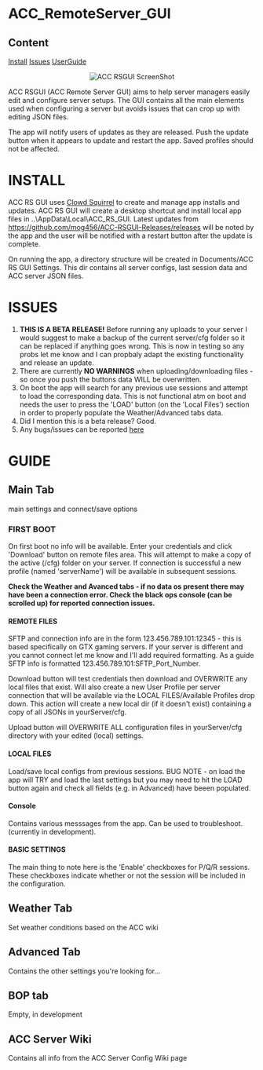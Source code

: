 # ACC_RemoteServer_GUI

## Content
[Install](#install)
[Issues](#issues)
[UserGuide](#guide)

<picture>
  <center>
  <source media="(prefers-color-scheme: dark)" srcset="img/Screenshot%202023-12-18%20113509.png">
  <source media="(prefers-color-scheme: light)" srcset="img/Screenshot%202023-12-18%20113509.png">
  <img alt="ACC RSGUI ScreenShot">
  </center>
</picture>

ACC RSGUI (ACC Remote Server GUI) aims to help server managers easily edit and configure server setups. The GUI contains all the main elements used when configuring a server but avoids issues that can crop up with editing JSON files.

The app will notify users of updates as they are released. Push the update button when it appears to update and restart the app. Saved profiles should not be affected.

# INSTALL
ACC RS GUI uses <a href = "https://github.com/clowd/Clowd.Squirrel" target= "_blank">Clowd Squirrel</a> to create and manage app installs and updates. ACC RS GUI will create a desktop shortcut and install local app files in  ..\AppData\Local\ACC_RS_GUI. Latest updates from <a href = "https://github.com/mog456/ACC-RSGUI-Releases/releases" target="_blank"> https://github.com/mog456/ACC-RSGUI-Releases/releases</a> will be noted by the app and the user will be notified with a restart button after the update is complete.

On running  the app, a directory structure will be created in Documents/ACC RS GUI Settings. This dir contains all server configs, last session data and ACC server JSON files.

# ISSUES
1. <b>THIS IS A BETA RELEASE!</b> Before running any uploads to your server I would suggest to make a backup of the current server/cfg folder so it can be replaced if anything goes wrong. This is now in testing so any probs let me know and I can propbaly adapt the existing functionality and release an update.
2. There are currently <b>NO WARNINGS</b> when uploading/downloading files - so once you push the buttons data WILL be overwritten.
3. On boot the app will search for any previous use sessions and attempt to load the corresponding data. This is not functional atm on boot and needs the user to press the 'LOAD' button (on the 'Local Files') section in order to properly populate the Weather/Advanced tabs data.
4. Did I mention this is a beta release? Good.
5. Any bugs/issues can be reported <a href="https://github.com/mog456/ACC-RSGUI-Releases/issues" target = _blank>here</a>

# GUIDE
## Main Tab
main settings and connect/save options

### FIRST BOOT
On first boot no info will be available. Enter your credentials and click 'Download' button on remote files area. This will attempt to make a copy of the active (/cfg) folder on your server. If connection is successful a new profile (named 'serverName') will be available in subsequent sessions.

<b>Check the Weather and Avanced tabs - if no data os present there may have been a connection error. Check the black ops console (can be scrolled up) for reported connection issues.</b>

#### REMOTE FILES
SFTP and connection info are in the form 123.456.789.101:12345 - this is based specifically on GTX gaming servers. If your server is different and you cannot connect let me know and I'll add required formatting.
As a guide SFTP info is formatted 123.456.789.101:SFTP_Port_Number.

Download button will test credentials then download and OVERWRITE any local files that exist. Will also create a new User Profile per server connection that will be available via the LOCAL FILES/Available Profiles drop down. This action will create a new local dir (if it doesn't exist) containing a copy of all JSONs in yourServer/cfg.

Upload button will OVERWRITE ALL configuration files in yourServer/cfg directory with your edited (local) settings.

#### LOCAL FILES
Load/save local configs from previous sessions. BUG NOTE - on load the app will TRY and load the last settings but you may need to hit the LOAD button again and check all fields (e.g. in Advanced) have beeen populated.

#### Console
Contains various messsages from the app. Can be used to troubleshoot. (currently in development).

#### BASIC SETTINGS 
The main thing to note here is the 'Enable' checkboxes for P/Q/R sessions. These checkboxes indicate whether or not the session will be included in the configuration.

## Weather Tab
Set weather conditions based on the ACC wiki

## Advanced Tab
Contains the other settings you're looking for...

## BOP tab
Empty, in development
</div>

## ACC Server Wiki
Contains all info from the ACC Server Config Wiki page



